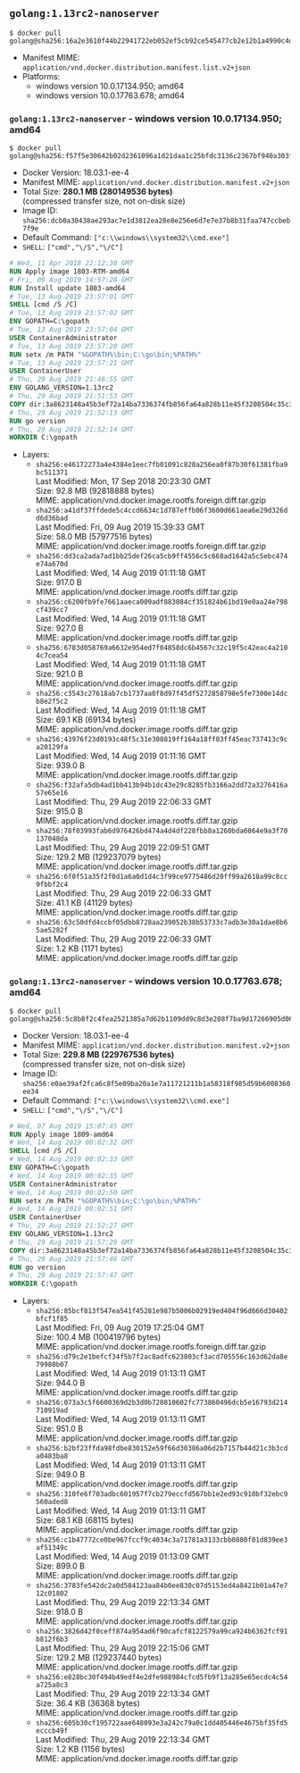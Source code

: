 ## `golang:1.13rc2-nanoserver`

```console
$ docker pull golang@sha256:16a2e3610f44b22941722eb052ef5cb92ce545477cb2e12b1a4990c4dadacee0
```

-	Manifest MIME: `application/vnd.docker.distribution.manifest.list.v2+json`
-	Platforms:
	-	windows version 10.0.17134.950; amd64
	-	windows version 10.0.17763.678; amd64

### `golang:1.13rc2-nanoserver` - windows version 10.0.17134.950; amd64

```console
$ docker pull golang@sha256:f57f5e30642b02d2361096a1d21daa1c25bfdc3136c2367bf940a303f3cd3a49
```

-	Docker Version: 18.03.1-ee-4
-	Manifest MIME: `application/vnd.docker.distribution.manifest.v2+json`
-	Total Size: **280.1 MB (280149536 bytes)**  
	(compressed transfer size, not on-disk size)
-	Image ID: `sha256:dcb0a30438ae293ac7e1d3812ea28e8e256e6d7e7e37b8b31faa747ccbeb7f9e`
-	Default Command: `["c:\\windows\\system32\\cmd.exe"]`
-	`SHELL`: `["cmd","\/S","\/C"]`

```dockerfile
# Wed, 11 Apr 2018 22:12:30 GMT
RUN Apply image 1803-RTM-amd64
# Fri, 09 Aug 2019 14:57:28 GMT
RUN Install update 1803-amd64
# Tue, 13 Aug 2019 23:57:01 GMT
SHELL [cmd /S /C]
# Tue, 13 Aug 2019 23:57:02 GMT
ENV GOPATH=C:\gopath
# Tue, 13 Aug 2019 23:57:04 GMT
USER ContainerAdministrator
# Tue, 13 Aug 2019 23:57:20 GMT
RUN setx /m PATH "%GOPATH%\bin;C:\go\bin;%PATH%"
# Tue, 13 Aug 2019 23:57:21 GMT
USER ContainerUser
# Thu, 29 Aug 2019 21:46:55 GMT
ENV GOLANG_VERSION=1.13rc2
# Thu, 29 Aug 2019 21:51:53 GMT
COPY dir:3a8623148a45b3ef72a14ba7336374fb856fa64a828b11e45f3208504c35c3c8 in C:\go 
# Thu, 29 Aug 2019 21:52:13 GMT
RUN go version
# Thu, 29 Aug 2019 21:52:14 GMT
WORKDIR C:\gopath
```

-	Layers:
	-	`sha256:e46172273a4e4384e1eec7fb01091c828a256ea0f87b30f61381fba9bc511371`  
		Last Modified: Mon, 17 Sep 2018 20:23:30 GMT  
		Size: 92.8 MB (92818888 bytes)  
		MIME: application/vnd.docker.image.rootfs.foreign.diff.tar.gzip
	-	`sha256:a41df37ffdede5c4ccd6634c1d787effb06f3600d661aea6e29d326dd6d36bad`  
		Last Modified: Fri, 09 Aug 2019 15:39:33 GMT  
		Size: 58.0 MB (57977516 bytes)  
		MIME: application/vnd.docker.image.rootfs.foreign.diff.tar.gzip
	-	`sha256:dd3ca2ada7ad1bb25def26ca5cb9ff4556c5c668ad1642a5c5ebc474e74a670d`  
		Last Modified: Wed, 14 Aug 2019 01:11:18 GMT  
		Size: 917.0 B  
		MIME: application/vnd.docker.image.rootfs.diff.tar.gzip
	-	`sha256:c6200fb9fe7661aaeca009adf883084cf351824b61bd19e0aa24e798cf439cc7`  
		Last Modified: Wed, 14 Aug 2019 01:11:18 GMT  
		Size: 927.0 B  
		MIME: application/vnd.docker.image.rootfs.diff.tar.gzip
	-	`sha256:6783d058769a6632e954ed7f04858dc6b4567c32c19f5c42eac4a2104c7cea54`  
		Last Modified: Wed, 14 Aug 2019 01:11:18 GMT  
		Size: 921.0 B  
		MIME: application/vnd.docker.image.rootfs.diff.tar.gzip
	-	`sha256:c3543c27618ab7cb1737aa0f8d97f45df5272858798e5fe7300e14dcb8e2f5c2`  
		Last Modified: Wed, 14 Aug 2019 01:11:18 GMT  
		Size: 69.1 KB (69134 bytes)  
		MIME: application/vnd.docker.image.rootfs.diff.tar.gzip
	-	`sha256:43976f23d0193c48f5c31e308819ff164a18ff83ff45eac737413c9ca20129fa`  
		Last Modified: Wed, 14 Aug 2019 01:11:16 GMT  
		Size: 939.0 B  
		MIME: application/vnd.docker.image.rootfs.diff.tar.gzip
	-	`sha256:f32afa5db4ad1bb413b94b1dc43e29c8285fb3166a2dd72a3276416a57e65e16`  
		Last Modified: Thu, 29 Aug 2019 22:06:33 GMT  
		Size: 915.0 B  
		MIME: application/vnd.docker.image.rootfs.diff.tar.gzip
	-	`sha256:78f03993fab6d976426bd474a4d4df228fbb8a1260bda6064e9a3f70137048da`  
		Last Modified: Thu, 29 Aug 2019 22:09:51 GMT  
		Size: 129.2 MB (129237079 bytes)  
		MIME: application/vnd.docker.image.rootfs.diff.tar.gzip
	-	`sha256:6f0f51a35f2f0d1a6a0d1d4c3f99ce9775486d20ff99a2618a99c8cc9fbbf2c4`  
		Last Modified: Thu, 29 Aug 2019 22:06:33 GMT  
		Size: 41.1 KB (41129 bytes)  
		MIME: application/vnd.docker.image.rootfs.diff.tar.gzip
	-	`sha256:63c50dfd4ccbf05dbb8728aa239052b38b53733c7adb3e30a1dae8b65ae5282f`  
		Last Modified: Thu, 29 Aug 2019 22:06:33 GMT  
		Size: 1.2 KB (1171 bytes)  
		MIME: application/vnd.docker.image.rootfs.diff.tar.gzip

### `golang:1.13rc2-nanoserver` - windows version 10.0.17763.678; amd64

```console
$ docker pull golang@sha256:5c8b8f2c4fea2521385a7d62b1109dd9c8d3e208f7ba9d17266905d06c2796c1
```

-	Docker Version: 18.03.1-ee-4
-	Manifest MIME: `application/vnd.docker.distribution.manifest.v2+json`
-	Total Size: **229.8 MB (229767536 bytes)**  
	(compressed transfer size, not on-disk size)
-	Image ID: `sha256:e0ae39af2fca6c8f5e09ba20a1e7a11721211b1a58318f985d59b6008360ee34`
-	Default Command: `["c:\\windows\\system32\\cmd.exe"]`
-	`SHELL`: `["cmd","\/S","\/C"]`

```dockerfile
# Wed, 07 Aug 2019 15:07:45 GMT
RUN Apply image 1809-amd64
# Wed, 14 Aug 2019 00:02:32 GMT
SHELL [cmd /S /C]
# Wed, 14 Aug 2019 00:02:33 GMT
ENV GOPATH=C:\gopath
# Wed, 14 Aug 2019 00:02:35 GMT
USER ContainerAdministrator
# Wed, 14 Aug 2019 00:02:50 GMT
RUN setx /m PATH "%GOPATH%\bin;C:\go\bin;%PATH%"
# Wed, 14 Aug 2019 00:02:51 GMT
USER ContainerUser
# Thu, 29 Aug 2019 21:52:27 GMT
ENV GOLANG_VERSION=1.13rc2
# Thu, 29 Aug 2019 21:57:29 GMT
COPY dir:3a8623148a45b3ef72a14ba7336374fb856fa64a828b11e45f3208504c35c3c8 in C:\go 
# Thu, 29 Aug 2019 21:57:46 GMT
RUN go version
# Thu, 29 Aug 2019 21:57:47 GMT
WORKDIR C:\gopath
```

-	Layers:
	-	`sha256:85bcf813f547ea541f45281e987b5006b02919ed404f96d666d30402bfcf1f85`  
		Last Modified: Fri, 09 Aug 2019 17:25:04 GMT  
		Size: 100.4 MB (100419796 bytes)  
		MIME: application/vnd.docker.image.rootfs.foreign.diff.tar.gzip
	-	`sha256:d79c2e1befcf34f5b7f2ac8adfc623803cf3acd705556c163d62da8e79980b07`  
		Last Modified: Wed, 14 Aug 2019 01:13:11 GMT  
		Size: 944.0 B  
		MIME: application/vnd.docker.image.rootfs.diff.tar.gzip
	-	`sha256:073a3c5f6600369d2b3d0b720810602fc773860496dcb5e16793d214710919ad`  
		Last Modified: Wed, 14 Aug 2019 01:13:11 GMT  
		Size: 951.0 B  
		MIME: application/vnd.docker.image.rootfs.diff.tar.gzip
	-	`sha256:b2bf23ffda98fdbe830152e59f66d30386a06d2b7157b44d21c3b3cda0483ba8`  
		Last Modified: Wed, 14 Aug 2019 01:13:11 GMT  
		Size: 949.0 B  
		MIME: application/vnd.docker.image.rootfs.diff.tar.gzip
	-	`sha256:310fe6f703adbc601957f7cb279eccfd567bb1e2ed93c910bf32ebc9560aded8`  
		Last Modified: Wed, 14 Aug 2019 01:13:11 GMT  
		Size: 68.1 KB (68115 bytes)  
		MIME: application/vnd.docker.image.rootfs.diff.tar.gzip
	-	`sha256:c1b47772ce0be967fccf9c4034c3a71781a3133cbb0880f01d839ee3af51349c`  
		Last Modified: Wed, 14 Aug 2019 01:13:09 GMT  
		Size: 899.0 B  
		MIME: application/vnd.docker.image.rootfs.diff.tar.gzip
	-	`sha256:3783fe542dc2a0d584123aa84b0ee830c07d5153ed4a8421b01a47e712c01802`  
		Last Modified: Thu, 29 Aug 2019 22:13:34 GMT  
		Size: 918.0 B  
		MIME: application/vnd.docker.image.rootfs.diff.tar.gzip
	-	`sha256:3826d42f0ceff874a954ad6f90cafcf8122579a99ca924b6362fcf91b812f6b3`  
		Last Modified: Thu, 29 Aug 2019 22:15:06 GMT  
		Size: 129.2 MB (129237440 bytes)  
		MIME: application/vnd.docker.image.rootfs.diff.tar.gzip
	-	`sha256:e828bc30f494b49edf4e2dfe988984cfcd5fb9f13a285e65ecdc4c54a725a8c3`  
		Last Modified: Thu, 29 Aug 2019 22:13:34 GMT  
		Size: 36.4 KB (36368 bytes)  
		MIME: application/vnd.docker.image.rootfs.diff.tar.gzip
	-	`sha256:605b30cf195722aae648093e3a242c79a0c1dd405446e4675bf35fd5ecccb49f`  
		Last Modified: Thu, 29 Aug 2019 22:13:34 GMT  
		Size: 1.2 KB (1156 bytes)  
		MIME: application/vnd.docker.image.rootfs.diff.tar.gzip
